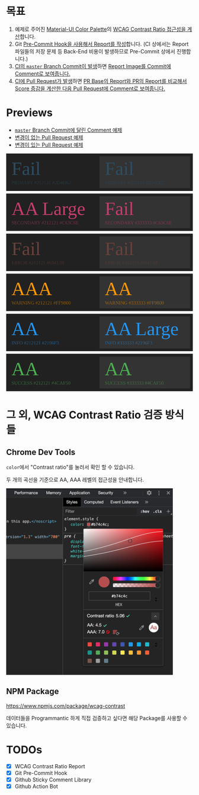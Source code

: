 # 목표

1. 예제로 주어진 [Material-UI Color Palette](https://github.com/iamssen/wcag-contrast-validation-example/blob/master/example/src/style/theme.ts)의 [WCAG Contrast Ratio 접근성을 계산](https://github.com/iamssen/wcag-contrast-validation-example/blob/master/example/src/%40ssen/anlayze-wcag-contrast/analyzeWCAGContrast.tsx)합니다.
2. Git [Pre-Commit Hook을 사용해서 Report를 작성](https://github.com/iamssen/wcag-contrast-validation-example/blob/master/example/scripts/validate-wcag-contrast.tsx)합니다. (CI 상에서는 Report 파일들의 저장 문제 등 Back-End 비용이 발생하므로 Pre-Commit 상에서 진행합니다.)
3. [CI의 `master` Branch Commit이 발생](https://github.com/iamssen/wcag-contrast-validation-example/blob/master/.github/workflows/validate.yml#L54)하면 [Report Image를 Commit에 Comment로 보여줍니다.](https://github.com/iamssen/wcag-contrast-validation-example/blob/master/example/scripts/validate-master-commit.ts)
4. [CI에 Pull Request가 발생](https://github.com/iamssen/wcag-contrast-validation-example/blob/master/.github/workflows/validate.yml#L58)하면 [PR Base의 Report와 PR의 Report를 비교해서 Score 증감을 계산한 다음 Pull Request에 Comment로 보여줍니다.](https://github.com/iamssen/wcag-contrast-validation-example/blob/master/example/scripts/validate-pull-request.ts)

# Previews

- [`master` Branch Commit에 달린 Comment 예제](https://github.com/iamssen/wcag-contrast-validation-example/commit/5a82eb8e3d477a241bbeb2f94568320a8e831a05#comments)
- [변경이 없는 Pull Request 예제](https://github.com/iamssen/wcag-contrast-validation-example/pull/5)
- [변경이 있는 Pull Request 예제](https://github.com/iamssen/wcag-contrast-validation-example/pull/6)

<img src="example/snapshots/wcag-contrast/preview.svg"/>

# 그 외, WCAG Contrast Ratio 검증 방식들

## Chrome Dev Tools

`color`에서 "Contrast ratio"를 눌러서 확인 할 수 있습니다.

두 개의 곡선을 기준으로 AA, AAA 레벨의 접근성을 안내합니다.

<img src="doc-assets/chrome-devtools.png" width="450"/>

## NPM Package

<https://www.npmjs.com/package/wcag-contrast>

데이터들을 Programmantic 하게 직접 검증하고 싶다면 해당 Package를 사용할 수 있습니다.

# TODOs

- [x] WCAG Contrast Ratio Report
- [x] Git Pre-Commit Hook
- [x] Github Sticky Comment Library
- [x] Github Action Bot
